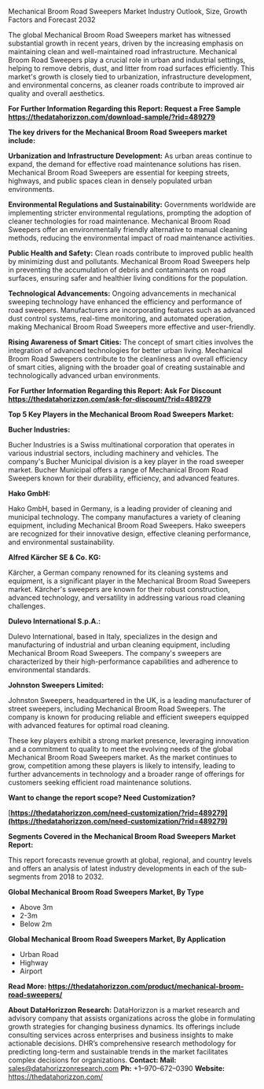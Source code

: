 ﻿Mechanical Broom Road Sweepers Market Industry Outlook, Size, Growth Factors and Forecast 2032

The global Mechanical Broom Road Sweepers market has witnessed substantial growth in recent years, driven by the increasing emphasis on maintaining clean and well-maintained road infrastructure. Mechanical Broom Road Sweepers play a crucial role in urban and industrial settings, helping to remove debris, dust, and litter from road surfaces efficiently. This market's growth is closely tied to urbanization, infrastructure development, and environmental concerns, as cleaner roads contribute to improved air quality and overall aesthetics.

**For Further Information Regarding this Report: Request a Free Sample <https://thedatahorizzon.com/download-sample/?rid=489279>** 

**The key drivers for the Mechanical Broom Road Sweepers market include:**

**Urbanization and Infrastructure Development:** As urban areas continue to expand, the demand for effective road maintenance solutions has risen. Mechanical Broom Road Sweepers are essential for keeping streets, highways, and public spaces clean in densely populated urban environments.

**Environmental Regulations and Sustainability:** Governments worldwide are implementing stricter environmental regulations, prompting the adoption of cleaner technologies for road maintenance. Mechanical Broom Road Sweepers offer an environmentally friendly alternative to manual cleaning methods, reducing the environmental impact of road maintenance activities.

**Public Health and Safety:** Clean roads contribute to improved public health by minimizing dust and pollutants. Mechanical Broom Road Sweepers help in preventing the accumulation of debris and contaminants on road surfaces, ensuring safer and healthier living conditions for the population.

**Technological Advancements:** Ongoing advancements in mechanical sweeping technology have enhanced the efficiency and performance of road sweepers. Manufacturers are incorporating features such as advanced dust control systems, real-time monitoring, and automated operation, making Mechanical Broom Road Sweepers more effective and user-friendly.

**Rising Awareness of Smart Cities:** The concept of smart cities involves the integration of advanced technologies for better urban living. Mechanical Broom Road Sweepers contribute to the cleanliness and overall efficiency of smart cities, aligning with the broader goal of creating sustainable and technologically advanced urban environments.

**For Further Information Regarding this Report: Ask For Discount <https://thedatahorizzon.com/ask-for-discount/?rid=489279>** 

**Top 5 Key Players in the Mechanical Broom Road Sweepers Market:**

**Bucher Industries:**

Bucher Industries is a Swiss multinational corporation that operates in various industrial sectors, including machinery and vehicles. The company's Bucher Municipal division is a key player in the road sweeper market. Bucher Municipal offers a range of Mechanical Broom Road Sweepers known for their durability, efficiency, and advanced features.

**Hako GmbH:**

Hako GmbH, based in Germany, is a leading provider of cleaning and municipal technology. The company manufactures a variety of cleaning equipment, including Mechanical Broom Road Sweepers. Hako sweepers are recognized for their innovative design, effective cleaning performance, and environmental sustainability.

**Alfred Kärcher SE & Co. KG:**

Kärcher, a German company renowned for its cleaning systems and equipment, is a significant player in the Mechanical Broom Road Sweepers market. Kärcher's sweepers are known for their robust construction, advanced technology, and versatility in addressing various road cleaning challenges.

**Dulevo International S.p.A.:**

Dulevo International, based in Italy, specializes in the design and manufacturing of industrial and urban cleaning equipment, including Mechanical Broom Road Sweepers. The company's sweepers are characterized by their high-performance capabilities and adherence to environmental standards.

**Johnston Sweepers Limited:**

Johnston Sweepers, headquartered in the UK, is a leading manufacturer of street sweepers, including Mechanical Broom Road Sweepers. The company is known for producing reliable and efficient sweepers equipped with advanced features for optimal road cleaning.

These key players exhibit a strong market presence, leveraging innovation and a commitment to quality to meet the evolving needs of the global Mechanical Broom Road Sweepers market. As the market continues to grow, competition among these players is likely to intensify, leading to further advancements in technology and a broader range of offerings for customers seeking efficient road maintenance solutions.

**Want to change the report scope? Need Customization?**

[**https://thedatahorizzon.com/need-customization/?rid=489279](https://thedatahorizzon.com/need-customization/?rid=489279)** 

**Segments Covered in the Mechanical Broom Road Sweepers Market Report:**

This report forecasts revenue growth at global, regional, and country levels and offers an analysis of latest industry developments in each of the sub-segments from 2018 to 2032.

**Global Mechanical Broom Road Sweepers Market, By Type**

- Above 3m
- 2-3m
- Below 2m

**Global Mechanical Broom Road Sweepers Market, By Application**

- Urban Road
- Highway
- Airport

**Read More: <https://thedatahorizzon.com/product/mechanical-broom-road-sweepers/>** 

**About DataHorizzon Research:**DataHorizzon is a market research and advisory company that assists organizations across the globe in formulating growth strategies for changing business dynamics. Its offerings include consulting services across enterprises and business insights to make actionable decisions. DHR’s comprehensive research methodology for predicting long-term and sustainable trends in the market facilitates complex decisions for organizations.**Contact:Mail:** <sales@datahorizzonresearch.com> **Ph:** +1–970–672–0390**Website:** <https://thedatahorizzon.com/> 
